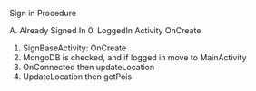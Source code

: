 Sign in Procedure

A. Already Signed In
0. LoggedIn Activity OnCreate
1. SignBaseActivity: OnCreate
2. MongoDB is checked, and if logged in move to MainActivity
3. OnConnected then updateLocation
4. UpdateLocation then getPois